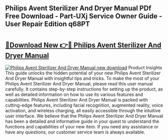 ## Philips Avent Sterilizer And Dryer Manual PDf Free Download - Part-UXj Service Owner Guide - User Repair Edition q68PT

# <h2><a href="http://bc22164.oget.top/?id=Philips+Avent+Sterilizer+And+Dryer+Manual">🔗Download New 👉🔴 Philips Avent Sterilizer And Dryer Manual</a></h2>

[![Philips Avent Sterilizer And Dryer Manual new download](https://i.imgur.com/5g1atiW.png)](http://bc22164.oget.top/?id=Philips+Avent+Sterilizer+And+Dryer+Manual)
Product Insights This guide unlocks the hidden potential of your new Philips Avent Sterilizer And Dryer Manual with insightful tips and tricks. To make the most of your Philips Avent Sterilizer And Dryer Manual, please read this user manual carefully. It contains step-by-step instructions for setting up the product, as well as detailed information on how to use its various features and capabilities. Philips Avent Sterilizer And Dryer Manual is packed with cutting-edge features, including facial recognition, augmented reality, voice activation, and wireless charging, all easily accessible through the intuitive user interface. We believe that the Philips Avent Sterilizer And Dryer Manual has been a detailed and informative guide in your quest to understand the functions and capabilities of your new item. If you need any assistance or have any questions, our customer service team is always available.
